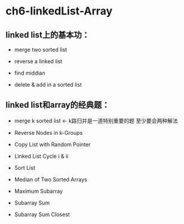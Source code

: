 # ch6-linkedList-Array

## linked list上的基本功： 

- merge two sorted list 

- reverse a linked list

- find middian 

- delete & add in a sorted list 

## linked list和array的经典题： 

- merge k sorted list  <- k路归并是一道特别重要的题 至少要会两种解法

- Reverse Nodes in k-Groups

- Copy List with Random Pointer

- Linked List Cycle i & ii

- Sort List

- Median of Two Sorted Arrays

- Maximum Subarray

- Subarray Sum

- Subarray Sum Closest
